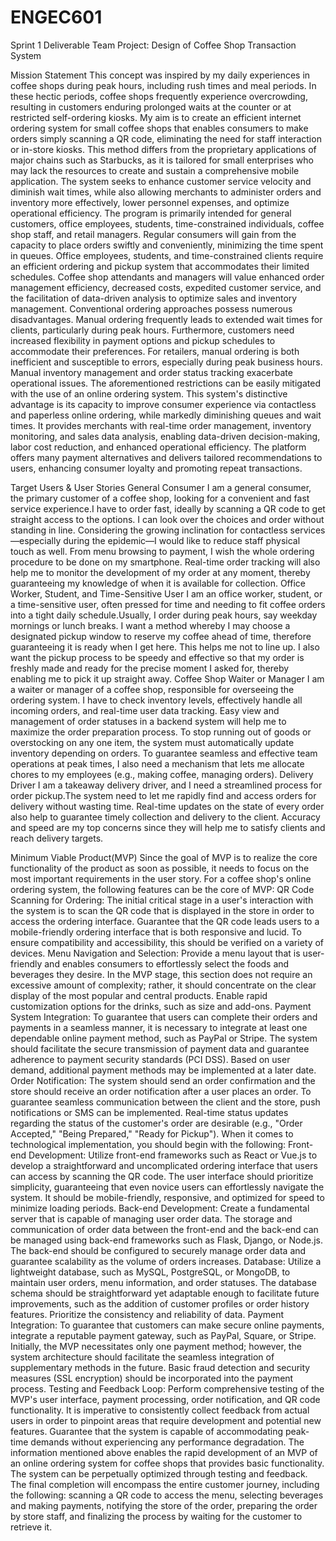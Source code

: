 # ENGEC601
Sprint 1 Deliverable
Team Project: Design of Coffee Shop Transaction System

Mission Statement
This concept was inspired by my daily experiences in coffee shops during peak hours, including rush times and meal periods. In these hectic periods, coffee shops frequently experience overcrowding, resulting in customers enduring prolonged waits at the counter or at restricted self-ordering kiosks. My aim is to create an efficient internet ordering system for small coffee shops that enables consumers to make orders simply scanning a QR code, eliminating the need for staff interaction or in-store kiosks. This method differs from the proprietary applications of major chains such as Starbucks, as it is tailored for small enterprises who may lack the resources to create and sustain a comprehensive mobile application. The system seeks to enhance customer service velocity and diminish wait times, while also allowing merchants to administer orders and inventory more effectively, lower personnel expenses, and optimize operational efficiency.
The program is primarily intended for general customers, office employees, students, time-constrained individuals, coffee shop staff, and retail managers. Regular consumers will gain from the capacity to place orders swiftly and conveniently, minimizing the time spent in queues. Office employees, students, and time-constrained clients require an efficient ordering and pickup system that accommodates their limited schedules. Coffee shop attendants and managers will value enhanced order management efficiency, decreased costs, expedited customer service, and the facilitation of data-driven analysis to optimize sales and inventory management.
Conventional ordering approaches possess numerous disadvantages. Manual ordering frequently leads to extended wait times for clients, particularly during peak hours. Furthermore, customers need increased flexibility in payment options and pickup schedules to accommodate their preferences. For retailers, manual ordering is both inefficient and susceptible to errors, especially during peak business hours. Manual inventory management and order status tracking exacerbate operational issues. The aforementioned restrictions can be easily mitigated with the use of an online ordering system.
This system's distinctive advantage is its capacity to improve consumer experience via contactless and paperless online ordering, while markedly diminishing queues and wait times. It provides merchants with real-time order management, inventory monitoring, and sales data analysis, enabling data-driven decision-making, labor cost reduction, and enhanced operational efficiency. The platform offers many payment alternatives and delivers tailored recommendations to users, enhancing consumer loyalty and promoting repeat transactions.

Target Users & User Stories
General Consumer
I am a general consumer, the primary customer of a coffee shop, looking for a convenient and fast service experience.I have to order fast, ideally by scanning a QR code to get straight access to the options. I can look over the choices and order without standing in line. Considering the growing inclination for contactless services—especially during the epidemic—I would like to reduce staff physical touch as well. From menu browsing to payment, I wish the whole ordering procedure to be done on my smartphone. Real-time order tracking will also help me to monitor the development of my order at any moment, thereby guaranteeing my knowledge of when it is available for collection.
Office Worker, Student, and Time-Sensitive User
I am an office worker, student, or a time-sensitive user, often pressed for time and needing to fit coffee orders into a tight daily schedule.Usually, I order during peak hours, say weekday mornings or lunch breaks. I want a method whereby I may choose a designated pickup window to reserve my coffee ahead of time, therefore guaranteeing it is ready when I get here. This helps me not to line up. I also want the pickup process to be speedy and effective so that my order is freshly made and ready for the precise moment I asked for, thereby enabling me to pick it up straight away.
Coffee Shop Waiter or Manager
I am a waiter or manager of a coffee shop, responsible for overseeing the ordering system. I have to check inventory levels, effectively handle all incoming orders, and real-time user data tracking. Easy view and management of order statuses in a backend system will help me to maximize the order preparation process. To stop running out of goods or overstocking on any one item, the system must automatically update inventory depending on orders. To guarantee seamless and effective team operations at peak times, I also need a mechanism that lets me allocate chores to my employees (e.g., making coffee, managing orders).
Delivery Driver
I am a takeaway delivery driver, and I need a streamlined process for order pickup.The system need to let me rapidly find and access orders for delivery without wasting time. Real-time updates on the state of every order also help to guarantee timely collection and delivery to the client. Accuracy and speed are my top concerns since they will help me to satisfy clients and reach delivery targets.

Minimum Viable Product(MVP)
Since the goal of MVP is to realize the core functionality of the product as soon as possible, it needs to focus on the most important requirements in the user story. For a coffee shop's online ordering system, the following features can be the core of MVP:
QR Code Scanning for Ordering: The initial critical stage in a user's interaction with the system is to scan the QR code that is displayed in the store in order to access the ordering interface. Guarantee that the QR code leads users to a mobile-friendly ordering interface that is both responsive and lucid. To ensure compatibility and accessibility, this should be verified on a variety of devices.
Menu Navigation and Selection: Provide a menu layout that is user-friendly and enables consumers to effortlessly select the foods and beverages they desire. In the MVP stage, this section does not require an excessive amount of complexity; rather, it should concentrate on the clear display of the most popular and central products. Enable rapid customization options for the drinks, such as size and add-ons.
Payment System Integration: To guarantee that users can complete their orders and payments in a seamless manner, it is necessary to integrate at least one dependable online payment method, such as PayPal or Stripe. The system should facilitate the secure transmission of payment data and guarantee adherence to payment security standards (PCI DSS). Based on user demand, additional payment methods may be implemented at a later date.
Order Notification: The system should send an order confirmation and the store should receive an order notification after a user places an order. To guarantee seamless communication between the client and the store, push notifications or SMS can be implemented. Real-time status updates regarding the status of the customer's order are desirable (e.g., "Order Accepted," "Being Prepared," "Ready for Pickup").
When it comes to technological implementation, you should begin with the following:
Front-end Development: Utilize front-end frameworks such as React or Vue.js to develop a straightforward and uncomplicated ordering interface that users can access by scanning the QR code. The user interface should prioritize simplicity, guaranteeing that even novice users can effortlessly navigate the system. It should be mobile-friendly, responsive, and optimized for speed to minimize loading periods.
Back-end Development: Create a fundamental server that is capable of managing user order data. The storage and communication of order data between the front-end and the back-end can be managed using back-end frameworks such as Flask, Django, or Node.js. The back-end should be configured to securely manage order data and guarantee scalability as the volume of orders increases.
Database: Utilize a lightweight database, such as MySQL, PostgreSQL, or MongoDB, to maintain user orders, menu information, and order statuses. The database schema should be straightforward yet adaptable enough to facilitate future improvements, such as the addition of customer profiles or order history features. Prioritize the consistency and reliability of data.
Payment Integration: To guarantee that customers can make secure online payments, integrate a reputable payment gateway, such as PayPal, Square, or Stripe. Initially, the MVP necessitates only one payment method; however, the system architecture should facilitate the seamless integration of supplementary methods in the future. Basic fraud detection and security measures (SSL encryption) should be incorporated into the payment process.
Testing and Feedback Loop: Perform comprehensive testing of the MVP's user interface, payment processing, order notification, and QR code functionality. It is imperative to consistently collect feedback from actual users in order to pinpoint areas that require development and potential new features. Guarantee that the system is capable of accommodating peak-time demands without experiencing any performance degradation.
The information mentioned above enables the rapid development of an MVP of an online ordering system for coffee shops that provides basic functionality. The system can be perpetually optimized through testing and feedback. The final completion will encompass the entire customer journey, including the following: scanning a QR code to access the menu, selecting beverages and making payments, notifying the store of the order, preparing the order by store staff, and finalizing the process by waiting for the customer to retrieve it.

